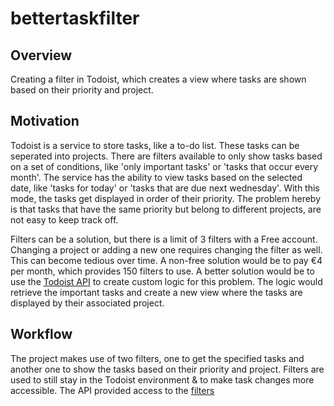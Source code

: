 # bettertaskfilter

## Overview
Creating a filter in Todoist, which creates a view where tasks are shown based on their priority and project.

## Motivation
Todoist is a service to store tasks, like a to-do list. These tasks can be seperated into projects. There are filters available to only show tasks based on a set of conditions, like 'only important tasks' or 'tasks that occur every month'.
The service has the ability to view tasks based on the selected date, like 'tasks for today' or 'tasks that are due next wednesday'. With this mode, the tasks get displayed in order of their priority. The problem hereby is that tasks that have the same priority but belong to different projects, are not easy to keep track off.

Filters can be a solution, but there is a limit of 3 filters with a Free account. Changing a project or adding a new one requires changing the filter as well. This can become tedious over time. A non-free solution would be to pay €4 per month, which provides 150 filters to use.
A better solution would be to use the [Todoist API](https://developer.todoist.com/guides/#developing-with-todoist) to create custom logic for this problem. The logic would retrieve the important tasks and create a new view where the tasks are displayed by their associated project.

## Workflow
The project makes use of two filters, one to get the specified tasks and another one to show the tasks based on their priority and project. Filters are used to still stay in the Todoist environment & to make task changes more accessible. The API provided access to the [filters](https://developer.todoist.com/sync/v8/#filters)
